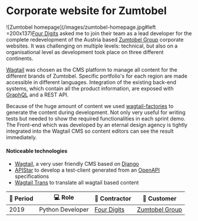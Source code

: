 # Corporate website for Zumtobel

![Zumtobel homepage](/images/zumtobel-homepage.jpg#left =200x137)[Four Digits](https://www.fourdigits.nl/) asked me to join their team as a lead developer for the complete redevelopment of the Austria based [Zumtobel Group](http://z.lighting) corporate websites. It was challenging on multiple levels: technical, but also on a organisational level as development took place on three different continents.

[Wagtail](https://wagtail.io/) was chosen as the CMS platform to manage all content for the different brands of Zumtobel. Specific portfolio's for each region are made accessible in different languages. Integration of the existing back-end systems, which contain all the product information, are exposed with [GraphQL](https://graphql.org/) and a REST API.


Because of the huge amount of content we used [wagtail-factories](https://github.com/mvantellingen/wagtail-factories) to generate the content during development. Not only very useful for writing tests but needed to show the required functionalities in each sprint demo. The Front-end which was developed by an eternal design agency is tightly integrated into the Wagtail CMS so content editors can see the result immediately.


#### Noticeable technologies
- [Wagtail](https://wagtail.io/), a very user friendly CMS based on [Django](https://www.djangoproject.com/)
- [APIStar](https://github.com/encode/apistar) to develop a test-client generated from an [OpenAPI](https://swagger.io/specification/) specifications
- [Wagtail Trans](https://github.com/wagtail/wagtailtrans) to translate all wagtail based content

| :calendar: Period  | :computer: Role | :office: Contractor                      | :man: Customer         |
| -----------------  | ----------------------- | ---------------------------------------- | ------------------------------------ |
| 2019               | Python Developer        | [Four Digits](https://www.fourdigits.nl) | [Zumtobel Group](https://z.lighting) |
